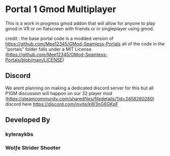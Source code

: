 # Portal 1 Gmod Multiplayer
 This is a work in progress gmod addon that will allow for anyone to play gmod in VR or on flatscreen with friends or in singleplayer using gmod.
 
 credit : the base portal code is a modded version of https://github.com/Mee12345/GMod-Seamless-Portals all of the code in the "portals" folder falls under a MIT License (https://github.com/Mee12345/GMod-Seamless-Portals/blob/main/LICENSE)
 
## Discord
 We arent planning on making a dedicated discord server for this but all P1GM discussion will happon on our 32 player mod (https://steamcommunity.com/sharedfiles/filedetails/?id=2458260280) discord here https://discord.com/invite/kW3nG6GKpF 

## Developed By
### kyleraykbs
### Wolƒe Strider Shoσter
